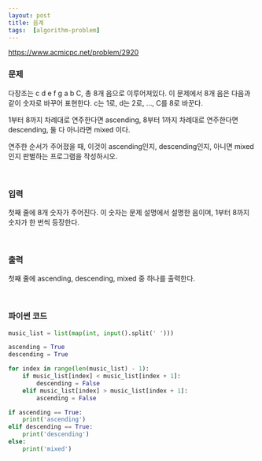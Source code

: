 ```yaml
---
layout: post
title: 음계
tags:  [algorithm-problem]
---
```

https://www.acmicpc.net/problem/2920


### 문제
다장조는 c d e f g a b C, 총 8개 음으로 이루어져있다. 이 문제에서 8개 음은 다음과 같이 숫자로 바꾸어 표현한다. c는 1로, d는 2로, ..., C를 8로 바꾼다.

1부터 8까지 차례대로 연주한다면 ascending, 8부터 1까지 차례대로 연주한다면 descending, 둘 다 아니라면 mixed 이다.

연주한 순서가 주어졌을 때, 이것이 ascending인지, descending인지, 아니면 mixed인지 판별하는 프로그램을 작성하시오.

&nbsp;

### 입력
첫째 줄에 8개 숫자가 주어진다. 이 숫자는 문제 설명에서 설명한 음이며, 1부터 8까지 숫자가 한 번씩 등장한다.

&nbsp;

### 출력
첫째 줄에 ascending, descending, mixed 중 하나를 출력한다.

&nbsp;

### 파이썬 코드
~~~python
music_list = list(map(int, input().split(' ')))

ascending = True
descending = True

for index in range(len(music_list) - 1):
    if music_list[index] < music_list[index + 1]:
        descending = False
    elif music_list[index] > music_list[index + 1]:
        ascending = False

if ascending == True:
    print('ascending')
elif descending == True:
    print('descending')
else:
    print('mixed')
~~~
